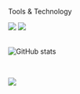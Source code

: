 <div align="left">
<p align="left">Tools & Technology</p>
<img src="https://img.shields.io/badge/Android-21262D?style=for-the-badge&logo=android" />
<img src="https://img.shields.io/badge/kotlin-21262D?style=for-the-badge&logo=kotlin" />
</div>

<br>

![GitHub stats](https://github-readme-stats-git-masterrstaa-rickstaa.vercel.app/api?username=mdrlzy&show_icons=true&count_private=true&theme=tokyonight&bg_color=0,000000,130F40&layout=compact&border_radius=10)

<br>

![](https://komarev.com/ghpvc/?username=mdrlzy)
